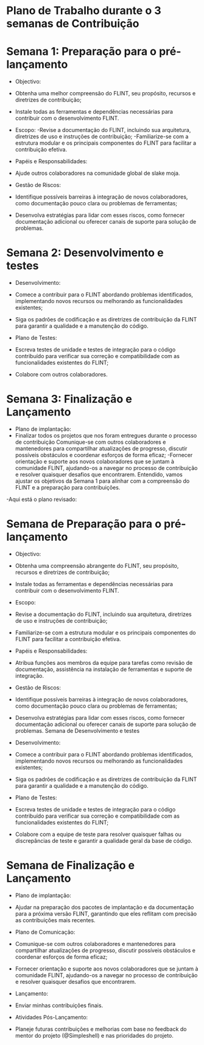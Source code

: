# Plano de Trabalho durante o 3 semanas de Contribuição
# Semana 1: Preparação para o pré-lançamento

- Objectivo:
 - Obtenha uma melhor compreensão do FLINT, seu propósito, recursos e diretrizes de contribuição;
 - Instale todas as ferramentas e dependências necessárias para contribuir com o desenvolvimento FLINT.

- Escopo:
 -Revise a documentação do FLINT, incluindo sua arquitetura, diretrizes de uso e instruções de contribuição;
 -Familiarize-se com a estrutura modular e os principais componentes do FLINT para facilitar a contribuição efetiva.

- Papéis e Responsabilidades:
 - Ajude outros colaboradores na comunidade global de slake moja.

- Gestão de Riscos:
 - Identifique possíveis barreiras à integração de novos colaboradores, como documentação pouco clara ou problemas de ferramentas;
 - Desenvolva estratégias para lidar com esses riscos, como fornecer documentação adicional ou oferecer canais de suporte para solução de problemas.

# Semana 2: Desenvolvimento e testes

- Desenvolvimento:

 - Comece a contribuir para o FLINT abordando problemas identificados, implementando novos recursos ou melhorando as funcionalidades existentes;
 - Siga os padrões de codificação e as diretrizes de contribuição da FLINT para garantir a qualidade e a manutenção do código.

- Plano de Testes:
 - Escreva testes de unidade e testes de integração para o código contribuído para verificar sua correção e compatibilidade com as funcionalidades existentes do FLINT;
 - Colabore com outros colaboradores.

# Semana 3: Finalização e Lançamento

- Plano de implantação:
 - Finalizar todos os projetos que nos foram entregues durante o processo de contribuição
Comunique-se com outros colaboradores e mantenedores para compartilhar atualizações de progresso, discutir possíveis obstáculos e coordenar esforços de forma eficaz;
 -Fornecer orientação e suporte aos novos colaboradores que se juntam à comunidade FLINT, ajudando-os a navegar no processo de contribuição e resolver quaisquer desafios que encontrarem. Entendido, vamos ajustar os objetivos da Semana 1 para alinhar com a compreensão do FLINT e a preparação para contribuições.
 
-Aqui está o plano revisado:

# Semana de Preparação para o pré-lançamento

- Objectivo:
 - Obtenha uma compreensão abrangente do FLINT, seu propósito, recursos e diretrizes de contribuição;
 - Instale todas as ferramentas e dependências necessárias para contribuir com o desenvolvimento FLINT.

- Escopo:
 - Revise a documentação do FLINT, incluindo sua arquitetura, diretrizes de uso e instruções de contribuição;
 - Familiarize-se com a estrutura modular e os principais componentes do FLINT para facilitar a contribuição efetiva.

- Papéis e Responsabilidades:
 - Atribua funções aos membros da equipe para tarefas como revisão de documentação, assistência na instalação de ferramentas e suporte de integração.

- Gestão de Riscos:
 - Identifique possíveis barreiras à integração de novos colaboradores, como documentação pouco clara ou problemas de ferramentas;
 - Desenvolva estratégias para lidar com esses riscos, como fornecer documentação adicional ou oferecer canais de suporte para solução de problemas.
Semana de Desenvolvimento e testes

- Desenvolvimento:
 - Comece a contribuir para o FLINT abordando problemas identificados, implementando novos recursos ou melhorando as funcionalidades existentes;
 - Siga os padrões de codificação e as diretrizes de contribuição da FLINT para garantir a qualidade e a manutenção do código.

- Plano de Testes:
 - Escreva testes de unidade e testes de integração para o código contribuído para verificar sua correção e compatibilidade com as funcionalidades existentes do FLINT;
 - Colabore com a equipe de teste para resolver quaisquer falhas ou discrepâncias de teste e garantir a qualidade geral da base de código.

# Semana de Finalização e Lançamento

- Plano de implantação:
 - Ajudar na preparação dos pacotes de implantação e da documentação para a próxima versão FLINT, garantindo que eles reflitam com precisão as contribuições mais recentes.

- Plano de Comunicação:
 - Comunique-se com outros colaboradores e mantenedores para compartilhar atualizações de progresso, discutir possíveis obstáculos e coordenar esforços de forma eficaz;
 - Fornecer orientação e suporte aos novos colaboradores que se juntam à comunidade FLINT, ajudando-os a navegar no processo de contribuição e resolver quaisquer desafios que encontrarem.

- Lançamento:
 - Enviar minhas contribuições finais.

- Atividades Pós-Lançamento:
 - Planeje futuras contribuições e melhorias com base no feedback do mentor do projeto (@Simpleshell) e nas prioridades do projeto.